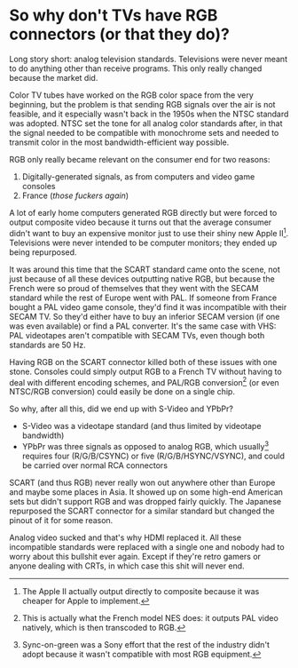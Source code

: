 # So why don't TVs have RGB connectors (or that they do)?

Long story short: analog television standards. Televisions were never meant to do anything other than receive programs. 
This only really changed because the market did.

Color TV tubes have worked on the RGB color space from the very beginning, but the problem is that sending RGB signals
over the air is not feasible, and it especially wasn't back in the 1950s when the NTSC standard was adopted. NTSC
set the tone for all analog color standards after, in that the signal needed to be compatible with monochrome sets
and needed to transmit color in the most bandwidth-efficient way possible.

RGB only really became relevant on the consumer end for two reasons:
1. Digitally-generated signals, as from computers and video game consoles
2. France (*those fuckers again*)

A lot of early home computers generated RGB directly but were forced to output composite video because it turns out that
the average consumer didn't want to buy an expensive monitor just to use their shiny new Apple II[^1]. Televisions were never
intended to be computer monitors; they ended up being repurposed.

It was around this time that the SCART standard came onto the scene, not just because of all these devices outputting
native RGB, but because the French were so proud of themselves that they went with the SECAM standard while the rest
of Europe went with PAL. If someone from France bought a PAL video game console, they'd find it was incompatible with
their SECAM TV. So they'd either have to buy an inferior SECAM version (if one was even available) or find a PAL converter.
It's the same case with VHS: PAL videotapes aren't compatible with SECAM TVs, even though both standards are 50 Hz.

Having RGB on the SCART connector killed both of these issues with one stone. Consoles could simply output RGB to a
French TV without having to deal with different encoding schemes, and PAL/RGB conversion[^2] (or even NTSC/RGB conversion)
could easily be done on a single chip.

So why, after all this, did we end up with S-Video and YPbPr?
- S-Video was a videotape standard (and thus limited by videotape bandwidth)
- YPbPr was three signals as opposed to analog RGB, which usually[^3] requires four (R/G/B/CSYNC) or five (R/G/B/HSYNC/VSYNC),
  and could be carried over normal RCA connectors

SCART (and thus RGB) never really won out anywhere other than Europe and maybe some places in Asia. It showed up on some high-end American
sets but didn't support RGB and was dropped fairly quickly. The Japanese repurposed the SCART connector for a similar standard
but changed the pinout of it for some reason. 

Analog video sucked and that's why HDMI replaced it. All these incompatible standards were replaced with a single one
and nobody had to worry about this bullshit ever again. Except if they're retro gamers or anyone dealing with CRTs,
in which case this shit will never end.

[^1]: The Apple II actually output directly to composite because it was cheaper for Apple to implement.
[^2]: This is actually what the French model NES does: it outputs PAL video natively, which is then transcoded to RGB.
[^3]: Sync-on-green was a Sony effort that the rest of the industry didn't adopt because it wasn't compatible with most RGB equipment.
